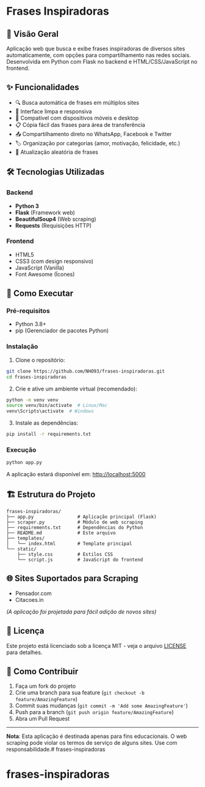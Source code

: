 # Frases Inspiradoras

## 📌 Visão Geral

Aplicação web que busca e exibe frases inspiradoras de diversos sites automaticamente, com opções para compartilhamento nas redes sociais. Desenvolvida em Python com Flask no backend e HTML/CSS/JavaScript no frontend.

## ✨ Funcionalidades

- 🔍 Busca automática de frases em múltiplos sites
- 🎨 Interface limpa e responsiva
- 📱 Compatível com dispositivos móveis e desktop
- 📋 Cópia fácil das frases para área de transferência
- 📤 Compartilhamento direto no WhatsApp, Facebook e Twitter
- 🏷️ Organização por categorias (amor, motivação, felicidade, etc.)
- 🔄 Atualização aleatória de frases

## 🛠️ Tecnologias Utilizadas

### Backend
- **Python 3**
- **Flask** (Framework web)
- **BeautifulSoup4** (Web scraping)
- **Requests** (Requisições HTTP)

### Frontend
- HTML5
- CSS3 (com design responsivo)
- JavaScript (Vanilla)
- Font Awesome (Ícones)

## 🚀 Como Executar

### Pré-requisitos
- Python 3.8+
- pip (Gerenciador de pacotes Python)

### Instalação

1. Clone o repositório:
```bash
git clone https://github.com/NHO93/frases-inspiradoras.git
cd frases-inspiradoras
```

2. Crie e ative um ambiente virtual (recomendado):
```bash
python -m venv venv
source venv/bin/activate  # Linux/Mac
venv\Scripts\activate  # Windows
```

3. Instale as dependências:
```bash
pip install -r requirements.txt
```

### Execução
```bash
python app.py
```

A aplicação estará disponível em: [http://localhost:5000](http://localhost:5000)

## 🏗️ Estrutura do Projeto

```
frases-inspiradoras/
├── app.py                # Aplicação principal (Flask)
├── scraper.py            # Módulo de web scraping
├── requirements.txt      # Dependências do Python
├── README.md             # Este arquivo
├── templates/
│   └── index.html        # Template principal
└── static/
    ├── style.css         # Estilos CSS
    └── script.js         # JavaScript do frontend
```

## 🌐 Sites Suportados para Scraping

- Pensador.com
- Citacoes.in

*(A aplicação foi projetada para fácil adição de novos sites)*

## 📄 Licença

Este projeto está licenciado sob a licença MIT - veja o arquivo [LICENSE](LICENSE) para detalhes.

## 🤝 Como Contribuir

1. Faça um fork do projeto
2. Crie uma branch para sua feature (`git checkout -b feature/AmazingFeature`)
3. Commit suas mudanças (`git commit -m 'Add some AmazingFeature'`)
4. Push para a branch (`git push origin feature/AmazingFeature`)
5. Abra um Pull Request

---

**Nota**: Esta aplicação é destinada apenas para fins educacionais. O web scraping pode violar os termos de serviço de alguns sites. Use com responsabilidade.# frases-inspiradoras
# frases-inspiradoras
